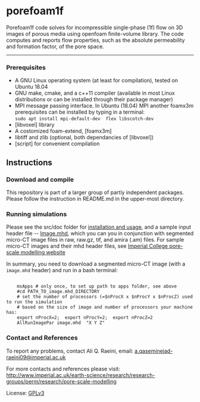 # porefoam1f 

 Porefoam1f code solves for incompressible single-phase (1f) flow on 3D images of porous media using openfoam finite-volume library. The code computes and reports flow properties, such as the absolute permeability and formation factor, of the pore space.

---

### Prerequisites 

 - A GNU Linux operating system (at least for compilation), tested on Ubuntu 18.04
 - GNU make, cmake, and a c++11 compiler (available in most Linux distributions or can be installed through their package manager)
 - MPI message passing interface.   In Ubuntu (18.04) MPI another foamx3m prerequisites can be installed by typing in a terminal:   
      `sudo apt install mpi-default-dev  flex libscotch-dev`    
 - [libvoxel] library 
 - A costomized foam-extend, [foamx3m]
 - libtiff and zlib (optional, both dependancies of [libvoxel])
 - [script] for convenient compilation


## Instructions
### Download and compile

This repository is part of a larger group of partly independent packages. Please follow the instruction in README.md in the upper-most directory.  
 
### Running simulations

Please see the src/doc folder for [installation and usage](doc/porefoam_singlePhase.pdf),  and a sample input header file -- [Image.mhd](src/doc/Image.mhd), which you can you in conjunction with segmented micro-CT image files in raw, raw.gz, tif, and amira (.am) files. For sample micro-CT images and their mhd header files, see [Imperial College pore-scale modelling website](http://www.imperial.ac.uk/earth-science/research/research-groups/perm/research/pore-scale-modelling/micro-ct-images-and-networks/)


In summary, you need to download a segmented micro-CT image (with a `image.mhd` header) and run in a bash terminal:
```shell

    msApps # only once, to set up path to apps folder, see above
    #cd PATH_TO_image.mhd_DIRECTORY
    # set the number of processors (=$nProcX x $nProcY x $nProcZ) used to run the simulation 
    # based on the size of image and number of processors your machine has:
    export nProcX=2;  export nProcY=2;  export nProcZ=2  
    AllRunImagePar image.mhd  "X Y Z"
```
 
### Contact and References

To report any problems, contact Ali Q. Raeini, email: a.qaseminejad-raeini09@imperial.ac.uk

For more contacts and references please visit:  
http://www.imperial.ac.uk/earth-science/research/research-groups/perm/research/pore-scale-modelling  

License:
[GPLv3](https://www.gnu.org/licenses/gpl-3.0.txt)

